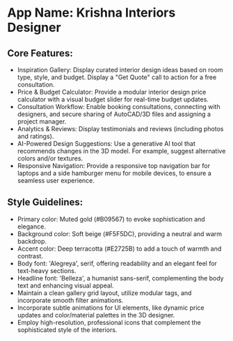# **App Name**: Krishna Interiors Designer

## Core Features:

- Inspiration Gallery: Display curated interior design ideas based on room type, style, and budget. Display a "Get Quote" call to action for a free consultation.
- Price & Budget Calculator: Provide a modular interior design price calculator with a visual budget slider for real-time budget updates.
- Consultation Workflow: Enable booking consultations, connecting with designers, and secure sharing of AutoCAD/3D files and assigning a project manager.
- Analytics & Reviews: Display testimonials and reviews (including photos and ratings).
- AI-Powered Design Suggestions: Use a generative AI tool that recommends changes in the 3D model. For example, suggest alternative colors and/or textures.
- Responsive Navigation: Provide a responsive top navigation bar for laptops and a side hamburger menu for mobile devices, to ensure a seamless user experience.

## Style Guidelines:

- Primary color: Muted gold (#B09567) to evoke sophistication and elegance.
- Background color: Soft beige (#F5F5DC), providing a neutral and warm backdrop.
- Accent color: Deep terracotta (#E2725B) to add a touch of warmth and contrast.
- Body font: 'Alegreya', serif, offering readability and an elegant feel for text-heavy sections.
- Headline font: 'Belleza', a humanist sans-serif, complementing the body text and enhancing visual appeal. 
- Maintain a clean gallery grid layout, utilize modular tags, and incorporate smooth filter animations.
- Incorporate subtle animations for UI elements, like dynamic price updates and color/material palettes in the 3D designer.
- Employ high-resolution, professional icons that complement the sophisticated style of the interiors.